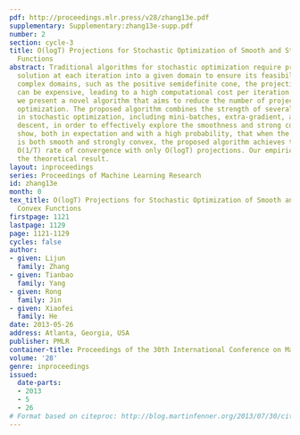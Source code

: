 ```yaml
---
pdf: http://proceedings.mlr.press/v28/zhang13e.pdf
supplementary: Supplementary:zhang13e-supp.pdf
number: 2
section: cycle-3
title: O(logT) Projections for Stochastic Optimization of Smooth and Strongly Convex
  Functions
abstract: Traditional algorithms for stochastic optimization require projecting the
  solution at each iteration into a given domain to ensure its feasibility. When facing
  complex domains, such as the positive semidefinite cone, the projection operation
  can be expensive, leading to a high computational cost per iteration. In this paper,
  we present a novel algorithm that aims to reduce the number of projections for stochastic
  optimization. The proposed algorithm combines the strength of several recent developments
  in stochastic optimization, including mini-batches, extra-gradient, and epoch gradient
  descent, in order to effectively explore the smoothness and strong convexity. We
  show, both in expectation and with a high probability, that when the objective function
  is both smooth and strongly convex, the proposed algorithm achieves the optimal
  O(1/T) rate of convergence with only O(logT) projections. Our empirical study verifies
  the theoretical result.
layout: inproceedings
series: Proceedings of Machine Learning Research
id: zhang13e
month: 0
tex_title: O(logT) Projections for Stochastic Optimization of Smooth and Strongly
  Convex Functions
firstpage: 1121
lastpage: 1129
page: 1121-1129
cycles: false
author:
- given: Lijun
  family: Zhang
- given: Tianbao
  family: Yang
- given: Rong
  family: Jin
- given: Xiaofei
  family: He
date: 2013-05-26
address: Atlanta, Georgia, USA
publisher: PMLR
container-title: Proceedings of the 30th International Conference on Machine Learning
volume: '28'
genre: inproceedings
issued:
  date-parts:
  - 2013
  - 5
  - 26
# Format based on citeproc: http://blog.martinfenner.org/2013/07/30/citeproc-yaml-for-bibliographies/
---
```

